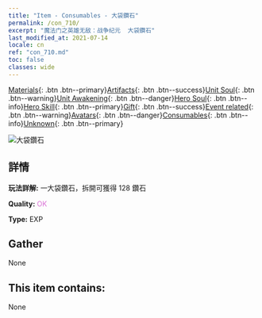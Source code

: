 ```yaml
---
title: "Item - Consumables - 大袋鑽石"
permalink: /con_710/
excerpt: "魔法门之英雄无敌：战争纪元  大袋鑽石"
last_modified_at: 2021-07-14
locale: cn
ref: "con_710.md"
toc: false
classes: wide
---
```

 [Materials](/ItemsCN/){: .btn .btn--primary}[Artifacts](/ItemsCN/Artifacts/){: .btn .btn--success}[Unit Soul](/ItemsCN/UnitSoul/){: .btn .btn--warning}[Unit Awakening](/ItemsCN/UnitAwakening/){: .btn .btn--danger}[Hero Soul](/ItemsCN/HeroSoul/){: .btn .btn--info}[Hero Skill](/ItemsCN/HeroSkill/){: .btn .btn--primary}[Gift](/ItemsCN/Gift/){: .btn .btn--success}[Event related](/ItemsCN/Events/){: .btn .btn--warning}[Avatars](/ItemsCN/Avatars/){: .btn .btn--danger}[Consumables](/ItemsCN/Consumables/){: .btn .btn--info}[Unknown](/ItemsCN/Unknown/){: .btn .btn--primary}

 ![大袋鑽石](/images/t/i_509.png)

## 詳情
 **玩法詳解:** 一大袋鑽石，拆開可獲得 128 鑽石

 **Quality:** <span style="color: #DA70D6">OK</span>

 **Type:** EXP

## Gather

  None

## This item contains:

  None

